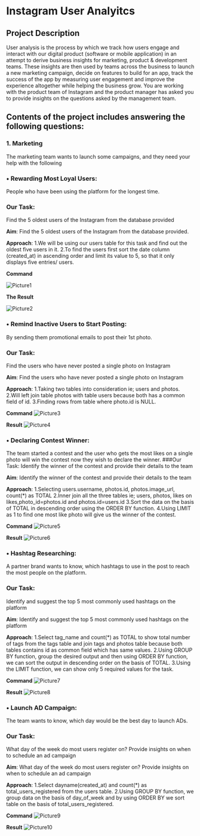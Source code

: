 # Instagram User Analyitcs


## Project Description

User analysis is the process by which we track how users engage and interact with our digital product (software or mobile application) in an attempt to derive business insights for marketing, product & development teams.
These insights are then used by teams across the business to launch a new marketing campaign, decide on features to build for an app, track the success of the app by measuring user engagement and improve the experience altogether while helping the business grow.
You are working with the product team of Instagram and the product manager has asked you to provide insights on the questions asked by the management team.


## Contents of the project includes answering the following questions:
### 1. Marketing
The marketing team wants to launch some campaigns, and they need your help with the following

### • Rewarding Most Loyal Users: 
People who have been using the platform for the longest time.
### Our Task: 
Find the 5 oldest users of the Instagram from the database provided

**Aim**: Find the 5 oldest users of the Instagram from the database provided.

**Approach**: 
1.We will be using our users table for this task and find out the oldest five users in it.
2.To find the users first sort the date column (created_at) in ascending order and limit its value to 5, so that it only displays five entries/ users.

**Command**

![Picture1](https://github.com/user-attachments/assets/b8f3a427-5d45-456a-a6e5-236b30282e65)

**The Result**

![Picture2](https://github.com/user-attachments/assets/78ef5b97-9010-4742-854b-5240fea6644d)

### • Remind Inactive Users to Start Posting: 
By sending them promotional emails to post their 1st photo.
### Our Task: 
Find the users who have never posted a single photo on Instagram

**Aim**: Find the users who have never posted a single photo on Instagram

**Approach**: 
1.Taking two tables into consideration ie; users and photos.
2.Will left join table photos with table users because both has a common field of id.
3.Finding rows from table where photo.id is NULL.

**Command**
![Picture3](https://github.com/user-attachments/assets/f10b56b7-35ea-4e48-a067-3e74cb963006)

**Result**
![Picture4](https://github.com/user-attachments/assets/7b775d39-6c61-4681-a188-893dd91c8bf4)

### • Declaring Contest Winner: 
The team started a contest and the user who gets the most likes on a single photo will win the contest now they wish to declare the winner.
###Our Task: 
Identify the winner of the contest and provide their details to the team

**Aim**: Identify the winner of the contest and provide their details to the team

**Approach**:
1.Selecting users.username, photos.id, photos.image_url, count(*) as TOTAL
2.Inner join all the three tables ie; users, photos, likes on likes,photo_id=photos.id and photos.id=users.id
3.Sort the data on the basis of TOTAL in descending order using the ORDER BY function.
4.Using LIMIT as 1 to find one most like photo will give us the winner of the contest.

**Command**
![Picture5](https://github.com/user-attachments/assets/ad48d942-0894-4665-8819-11f42b4c4662)

**Result**
![Picture6](https://github.com/user-attachments/assets/fe595f79-d056-4a20-9d2a-3e79935970e5)

### • Hashtag Researching: 
A partner brand wants to know, which hashtags to use in the post to reach the most people on the platform.
### Our Task: 
Identify and suggest the top 5 most commonly used hashtags on the platform

**Aim**: Identify and suggest the top 5 most commonly used hashtags on the platform

**Approach**:
1.Select tag_name and count(*) as TOTAL to show total number of tags from the tags table and join tags and photos table because both tables contains id as common field which has same values.
2.Using GROUP BY function, group the desired output and then using ORDER BY function, we can sort the output in descending order on the basis of TOTAL.
3.Using the LIMIT function, we can show only 5 required values for the task.

**Command**
![Picture7](https://github.com/user-attachments/assets/1b168ca7-56cf-4971-86c9-0f542dd8d26b)

**Result**
![Picture8](https://github.com/user-attachments/assets/64ed4327-689a-4565-a61c-1a2c94ba9343)

### • Launch AD Campaign: 
The team wants to know, which day would be the best day to launch ADs.
### Our Task: 
What day of the week do most users register on? Provide insights on when to schedule an ad campaign

**Aim**: What day of the week do most users register on? Provide insights on when to schedule an ad campaign

**Approach**:
1.Select dayname(created_at) and count(*) as total_users_registered from the users table.
2.Using GROUP BY function, we group data on the basis of day_of_week and by using ORDER BY we sort table on the basis of total_users_registered.

**Command**
![Picture9](https://github.com/user-attachments/assets/cf5c7f23-9baf-446c-b899-cd295eb943bc)

**Result**
![Picture10](https://github.com/user-attachments/assets/484c32e4-e17a-4cda-acf6-2d069fb2cf53)
